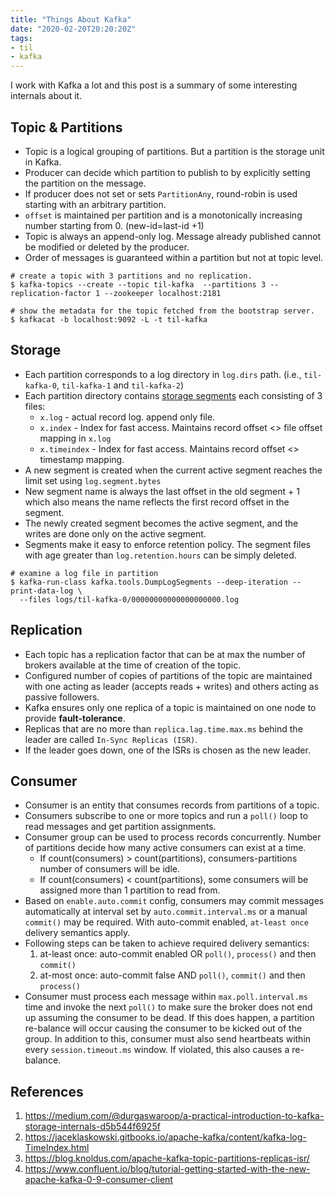 ```yaml
---
title: "Things About Kafka"
date: "2020-02-20T20:20:20Z"
tags:
- til
- kafka
---
```


I work with Kafka a lot and this post is a summary of some interesting internals about it.

## Topic & Partitions

* Topic is a logical grouping of partitions. But a partition is the storage unit in Kafka.
* Producer can decide which partition to publish to by explicitly setting the partition on the message.
* If producer does not set or sets `PartitionAny`, round-robin is used starting with an arbitrary partition.
* `offset` is maintained per partition and is a monotonically increasing number starting from 0. (new-id=last-id +1)
* Topic is always an append-only log. Message already published cannot be modified or deleted by the producer.
* Order of messages is guaranteed within a partition but not at topic level.

```shell
# create a topic with 3 partitions and no replication.
$ kafka-topics --create --topic til-kafka  --partitions 3 --replication-factor 1 --zookeeper localhost:2181

# show the metadata for the topic fetched from the bootstrap server.
$ kafkacat -b localhost:9092 -L -t til-kafka
```

## Storage

* Each partition corresponds to a log directory in `log.dirs` path. (i.e., `til-kafka-0`, `til-kafka-1`
  and `til-kafka-2`)
* Each partition directory
  contains [storage segments](https://jaceklaskowski.gitbooks.io/apache-kafka/content/kafka-log-LogSegment.html) each
  consisting of 3 files:
  * `x.log` - actual record log. append only file.
  * `x.index` - Index for fast access. Maintains record offset <> file offset mapping in `x.log`
  * `x.timeindex` - Index for fast access. Maintains record offset <> timestamp mapping.
* A new segment is created when the current active segment reaches the limit set using `log.segment.bytes`
* New segment name is always the last offset in the old segment + 1 which also means the name reflects the first record
  offset in the segment.
* The newly created segment becomes the active segment, and the writes are done only on the active segment.
* Segments make it easy to enforce retention policy. The segment files with age greater than `log.retention.hours` can
  be simply deleted.

```shell
# examine a log file in partition
$ kafka-run-class kafka.tools.DumpLogSegments --deep-iteration --print-data-log \
  --files logs/til-kafka-0/00000000000000000000.log
```

## Replication

* Each topic has a replication factor that can be at max the number of brokers available at the time of creation of the
  topic.
* Configured number of copies of partitions of the topic are maintained with one acting as leader (accepts reads +
  writes) and others acting as passive followers.
* Kafka ensures only one replica of a topic is maintained on one node to provide **fault-tolerance**.
* Replicas that are no more than `replica.lag.time.max.ms` behind the leader are called `In-Sync Replicas (ISR)`.
* If the leader goes down, one of the ISRs is chosen as the new leader.

## Consumer

* Consumer is an entity that consumes records from partitions of a topic.
* Consumers subscribe to one or more topics and run a `poll()` loop to read messages and get partition assignments.
* Consumer group can be used to process records concurrently. Number of partitions decide how many active consumers can
  exist at a time.
  * If count(consumers) > count(partitions), consumers-partitions number of consumers will be idle.
  * If count(consumers) < count(partitions), some consumers will be assigned more than 1 partition to read from.
* Based on `enable.auto.commit` config, consumers may commit messages automatically at interval set
  by `auto.commit.interval.ms` or a manual `commit()` may be required. With auto-commit enabled, `at-least once`
  delivery semantics apply.
* Following steps can be taken to achieve required delivery semantics:
  1. at-least once: auto-commit enabled OR `poll()`, `process()` and then `commit()`
  2. at-most once: auto-commit false AND `poll()`, `commit()` and then `process()`
* Consumer must process each message within `max.poll.interval.ms` time and invoke the next `poll()` to make sure the
  broker does not end up assuming the consumer to be dead. If this does happen, a partition re-balance will occur
  causing the consumer to be kicked out of the group. In addition to this, consumer must also send heartbeats within
  every `session.timeout.ms` window. If violated, this also causes a re-balance.

## References

1. <https://medium.com/@durgaswaroop/a-practical-introduction-to-kafka-storage-internals-d5b544f6925f>
2. <https://jaceklaskowski.gitbooks.io/apache-kafka/content/kafka-log-TimeIndex.html>
3. <https://blog.knoldus.com/apache-kafka-topic-partitions-replicas-isr/>
4. <https://www.confluent.io/blog/tutorial-getting-started-with-the-new-apache-kafka-0-9-consumer-client>


